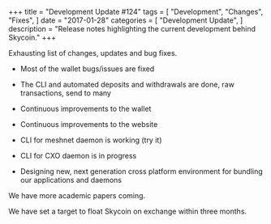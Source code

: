 +++
title = "Development Update #124"
tags = [
    "Development",
    "Changes",
    "Fixes",
]
date = "2017-01-28"
categories = [
    "Development Update",
]
description = "Release notes highlighting the current development behind Skycoin."
+++

Exhausting list of changes, updates and bug fixes.
- Most of the wallet bugs/issues are fixed
- The CLI and automated deposits and withdrawals are done, raw transactions, send to many
- Continuous improvements to the wallet
- Continuous improvements to the website

- CLI for meshnet daemon is working (try it)
- CLI for CXO daemon is in progress
- Designing new, next generation cross platform environment for bundling our applications and daemons

We have more academic papers coming.

We have set a target to float Skycoin on exchange within three months.
